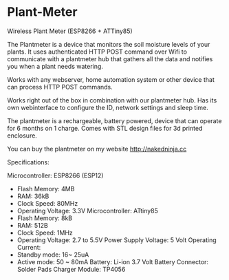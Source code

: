 # Plant-Meter
Wireless Plant Meter (ESP8266 + ATTiny85)

The Plantmeter is a device that monitors the soil moisture levels of your plants.
It uses authenticated HTTP POST command over Wifi to communicate with a plantmeter hub that gathers all the data and notifies you when a plant needs watering.

Works with any webserver, home automation system  or other device that can process HTTP POST commands.

Works right out of the box in combination with our plantmeter hub.
Has its own webinterface to configure the ID, network settings and sleep time.

The plantmeter is a rechargeable, battery powered, device that can operate for 6 months on 1 charge.
Comes with STL design files for 3d printed enclosure.

You can buy the plantmeter on my website http://nakedninja.cc

Specifications:

Microcontroller: ESP8266 (ESP12)
- Flash Memory: 4MB
- RAM: 36kB
- Clock Speed: 80MHz
- Operating Voltage: 3.3V
Microcontroller: ATtiny85
- Flash Memory: 8kB
- RAM: 512B
- Clock Speed: 1MHz
- Operating Voltage: 2.7 to 5.5V
Power Supply Voltage: 5 Volt
Operating Current:
- Standby mode: 16~ 25uA
- Active mode: 50 ~ 80mA
Battery: Li-ion 3.7 Volt
Battery Connector: Solder Pads
Charger Module: TP4056
